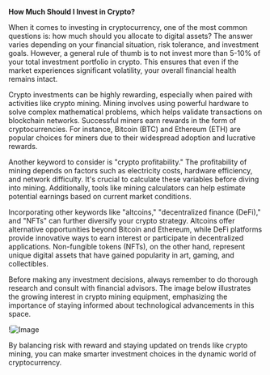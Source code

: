 **How Much Should I Invest in Crypto?**

When it comes to investing in cryptocurrency, one of the most common questions is: how much should you allocate to digital assets? The answer varies depending on your financial situation, risk tolerance, and investment goals. However, a general rule of thumb is to not invest more than 5-10% of your total investment portfolio in crypto. This ensures that even if the market experiences significant volatility, your overall financial health remains intact.

Crypto investments can be highly rewarding, especially when paired with activities like crypto mining. Mining involves using powerful hardware to solve complex mathematical problems, which helps validate transactions on blockchain networks. Successful miners earn rewards in the form of cryptocurrencies. For instance, Bitcoin (BTC) and Ethereum (ETH) are popular choices for miners due to their widespread adoption and lucrative rewards. 

Another keyword to consider is "crypto profitability." The profitability of mining depends on factors such as electricity costs, hardware efficiency, and network difficulty. It's crucial to calculate these variables before diving into mining. Additionally, tools like mining calculators can help estimate potential earnings based on current market conditions.

Incorporating other keywords like "altcoins," "decentralized finance (DeFi)," and "NFTs" can further diversify your crypto strategy. Altcoins offer alternative opportunities beyond Bitcoin and Ethereum, while DeFi platforms provide innovative ways to earn interest or participate in decentralized applications. Non-fungible tokens (NFTs), on the other hand, represent unique digital assets that have gained popularity in art, gaming, and collectibles.

Before making any investment decisions, always remember to do thorough research and consult with financial advisors. The image below illustrates the growing interest in crypto mining equipment, emphasizing the importance of staying informed about technological advancements in this space.

!![Image](https://github.com/user-attachments/assets/590b50a7-4459-4e76-8a31-559aed223621)

By balancing risk with reward and staying updated on trends like crypto mining, you can make smarter investment choices in the dynamic world of cryptocurrency.